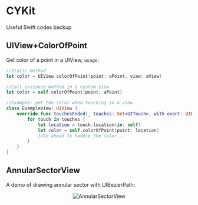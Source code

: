 # CYKit
Useful Swift codes backup

## UIView+ColorOfPoint
Get color of a point in a UIView, `usage`:

```swift
//Static method
let color = UIView.colorOfPoint(point: aPoint, view: aView)

//Call instance method in a custom view
let color = self.colorOfPoint(point: aPoint)
```


```swift
//Example: get the color when touching in a view
class ExampleView: UIView {
    override func touchesEnded(_ touches: Set<UITouch>, with event: UIEvent?) {
        for touch in touches {
            let location = touch.location(in: self)
            let color = self.colorOfPoint(point: location)
            //Go ahead to handle the color...
        }
    }
}
```

## AnnularSectorView
A demo of drawing annular sector with UIBezierPath:
<p align="center" >
<img src="https://raw.githubusercontent.com/chenyun122/CYKit/master/AnnularSectorView/AnnularSectorView.png" alt="AnnularSectorView" title="AnnularSectorView">
</p>
